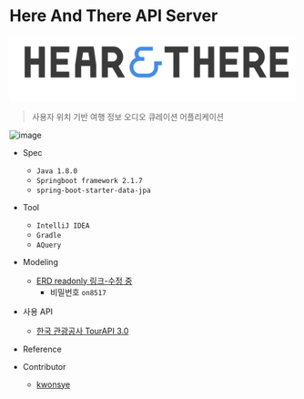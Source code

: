 # Here And There API Server

![image](/images/logo.png)

> 사용자 위치 기반 여행 정보 오디오 큐레이션 어플리케이션

![image](/images/hear&there%20storyboard_frame-Page-2.png)

- Spec
    - `Java 1.8.0`
    - `Springboot framework 2.1.7`
    - `spring-boot-starter-data-jpa`
    
- Tool
    - `IntelliJ IDEA`
    - `Gradle`
    - `AQuery`
   
- Modeling
    - [ERD readonly 링크-수정 중](https://aquerytool.com:443/aquerymain/index/?rurl=1960d678-834c-4fd7-8623-35a505f5b0d5)
        - 비밀번호 `on8517`
- 사용 API
    - [한국 관광공사 TourAPI 3.0](http://api.visitkorea.or.kr/guide/inforUnite.do)

- Reference

- Contributor
    - [kwonsye](https://github.com/kwonsye)
